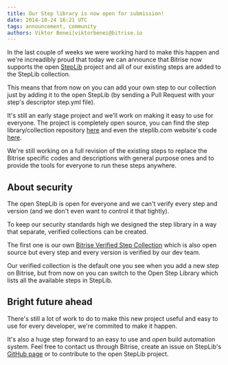 ```yaml
---
title: Our Step library is now open for submission!
date: 2014-10-24 16:21 UTC
tags: announcement, community
authors: Viktor Benei|viktorbenei@bitrise.io
---
```


In the last couple of weeks we were working hard to make this happen
and we're increadibly proud that today we can announce that
Bitrise now supports the open [StepLib](http://www.steplib.com/) project
and all of our existing steps are added to the StepLib collection.

This means that from now on you can add your own step to our
collection just by adding it to the open StepLib (by sending a Pull Request
with your step's descriptor step.yml file).

It's still an early stage project and we'll work on making it
easy to use for everyone. The project is completely open source,
you can find the step library/collection repository [here](https://github.com/steplib/steplib)
and even the steplib.com website's code [here](https://github.com/steplib/website).

We're still working on a full revision of the existing steps
to replace the Bitrise specific codes and descriptions
with general purpose ones and to provide the tools
for everyone to run these steps anywhere.

## About security

The open StepLib is open for everyone and we can't verify every
step and version (and we don't even want to control it that tightly).

To keep our security standards high we designed the step library
in a way that separate, verified collections can be created.

The first one is our own [Bitrise Verified Step Collection](https://github.com/bitrise-io/bitrise-step-collection) which is also open source but every step and every version
is verified by our dev team.

Our verified collection is the default one you see when you add a new step
on Bitrise, but from now on you can switch to the
Open Step Library which lists all the available steps in StepLib.

## Bright future ahead

There's still a lot of work to do to make
this new project useful and easy to use for every developer,
we're commited to make it happen.

It's also a huge step forward to an easy to use and *open* build
automation system. Feel free to contact us through Bitrise,
create an issue on StepLib's [GitHub page](https://github.com/steplib/steplib)
or to contribute to the open StepLib project.